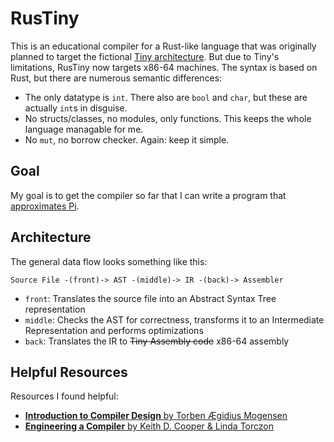 # RusTiny

This is an educational compiler for a Rust-like language that was originally
planned to target the fictional [Tiny architecture](https://github.com/msiemens/rust-tinyasm). But due to Tiny's limitations, RusTiny now targets x86-64 machines.
The syntax is based on Rust, but there are numerous semantic differences:

- The only datatype is `int`. There also are `bool` and `char`, but these are
  actually `int`s in disguise.
- No structs/classes, no modules, only functions. This keeps the whole
  language managable for me.
- No `mut`, no borrow checker. Again: keep it simple.

## Goal

My goal is to get the compiler so far that I can write a program that
[approximates Pi](blog.m-siemens.de/exploring-computers-tiny-assembler/#approximatingdpid).

## Architecture

The general data flow looks something like this:

    Source File -(front)-> AST -(middle)-> IR -(back)-> Assembler

- `front`: Translates the source file into an Abstract Syntax Tree representation
- `middle`: Checks the AST for correctness, transforms it to an Intermediate Representation
  and performs optimizations
- `back`: Translates the IR to ~~Tiny Assembly code~~ x86-64 assembly

## Helpful Resources

Resources I found helpful:

- [**Introduction to Compiler Design** by Torben Ægidius Mogensen](http://www.springer.com/us/book/9780857298287)
- [**Engineering a Compiler** by Keith D. Cooper & Linda Torczon](http://store.elsevier.com/product.jsp?isbn=9780120884780)